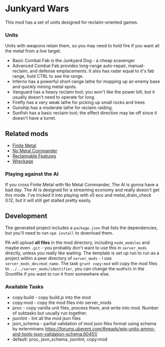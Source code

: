 # Junkyard Wars

This mod has a set of units designed for reclaim-oriented games.

### Units

Units with weapons retain them, so you may need to hold fire if you want all the metal from a live target.

- Basic Combat Fab is the Junkyard Dog - a cheap scavenger
- Advanced Combat Fab provides long-range auto-repair, manual-reclaim, and defense emplacements.  It also has radar equal to it's fab range, hold CTRL to see the range.
- Inferno has a powerful short-range lathe for mopping up an enemy base and quickly mining metal spots.
- Vanguard has a heavy reclaim tool; you won't like the power bill, but it usually doesn't need to operate for long.
- Firefly has a very weak lathe for picking up small rocks and trees
- Gunship has a moderate lathe for reclaim raiding.
- Sunfish has a basic reclaim tool; the effect direction may be off since it doesn't have a turret.

## Related mods

- [Finite Metal](https://forums.uberent.com/threads/rel-server-finite-metal.65484/)
- [No Metal Commander](https://forums.uberent.com/threads/rel-server-no-metal-commander.65489/)
- [Reclaimable Features](https://forums.uberent.com/threads/rel-server-reclaimable-features.65453/)
- [Wreckage](https://forums.uberent.com/threads/rel-server-wreckage.65404/)

### Playing against the AI

If you cross Finite Metal with No Metal Commander, The AI is gonna have a bad day.  The AI is designed for a streaming economy and really doesn't get this mode.  I've tricked it into playing with x5 eco and metal_drain_check 0.12, but it will still get stalled pretty easily.

## Development

The generated project includes a `package.json` that lists the dependencies, but you'll need to run `npm install` to download them.

PA will upload **all files** in the mod directory, including `node_modules` and maybe even `.git` - you probably don't want to use this in `server_mods` directly, unless you really like waiting.  The template is set up run to run as a project within a peer directory of `server_mods` - I use `server_mods_dev/mod_name`.  The task `grunt copy:mod` will copy the mod files to `../../server_mods/identifier`, you can change the `modPath` in the Gruntfile if you want to run it from somewhere else.

### Available Tasks

- copy:build - copy build.js into the mod
- copy:mod - copy the mod files into server_mods
- proc - copy vanilla unit files, process them, and write into mod.  Number of subtasks but usually run together.
- jsonlint - lint all the mod json files
- json_schema - partial validation of mod json files format using schema by exterminans https://forums.uberent.com/threads/wip-units-ammo-and-tools-json-validation-schema.60451/
- default: proc, json_schema, jsonlint, copy:mod
